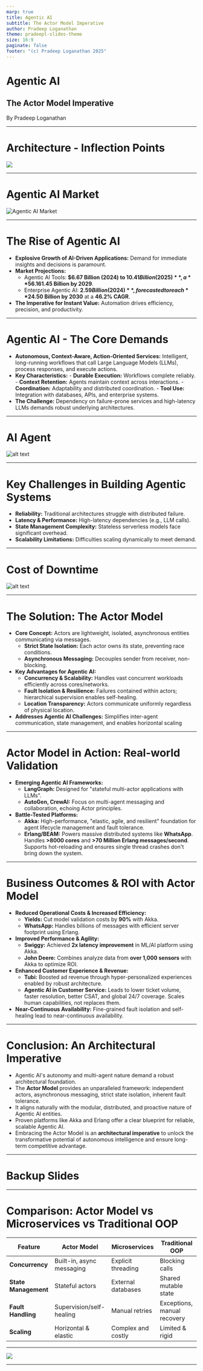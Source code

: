 ```yaml
---
marp: true
title: Agentic AI
subtitle: The Actor Model Imperative
author: Pradeep Loganathan
theme: pradeepl-slides-theme
size: 16:9
paginate: false
footer: "(c) Pradeep Loganathan 2025"
---
```


<!-- _class: title-slide -->

<!--
**Talking Points for Title Slide:**
- Welcome the audience and introduce yourself
- Set the stage: We're at an inflection point in AI architecture
- Today we'll explore how the Actor Model addresses critical challenges in Agentic AI
- This is about building resilient, scalable AI systems for the future
-->

# Agentic AI

## The Actor Model Imperative 

By Pradeep Loganathan

---

<!--
**Talking Points for 'Architecture - Inflection Points':**
1. **Evolution of Software Architecture**
   - Monolithic → SOA → Microservices → Serverless
   - Each evolution addressed specific scaling challenges
   - Now we're entering the era of Agentic Systems

2. **Key Shift**
   - From request/response to autonomous, long-running agents
   - From stateless to stateful, persistent entities
   - From synchronous to asynchronous processing

3. **The Challenge**
   - Traditional architectures weren't designed for this paradigm
   - Need for new approaches to state, concurrency, and fault tolerance
-->

# Architecture - Inflection Points
<!-- _class: image-slide -->

![](./images/software-evolution-ideal.png)

---

<!--
**Talking Points for 'Agentic AI Market':**
1. **Market Growth**
   - Rapid adoption across industries
   - Both tools and enterprise solutions growing
   - Shift from experimental to production deployments

2. **Key Drivers**
   - Need for automation and efficiency
   - Advancements in LLMs and AI capabilities
   - Increasing complexity of business processes

3. **Opportunity**
   - Early adopters gaining competitive advantage
   - Potential to transform customer experiences
   - New business models enabled by autonomous agents
-->

# Agentic AI Market
<!-- _class: image-slide -->
![Agentic AI Market](./images/Agentic-AI-Market.png)

---


<!--
**Talking Points for 'The Rise of Agentic AI':**
1. **Market Momentum**
   - 56.1% CAGR shows rapid adoption
   - Both tools and enterprise solutions growing
   - Shift from experimental to production use cases

2. **Key Drivers**
   - Need for real-time decision making
   - Increasing complexity of business processes
   - Competitive pressure to automate and scale

3. **Business Impact**
   - Not just cost savings, but new capabilities
   - Enables 24/7 operations and global scale
   - Shifts human roles to higher-value activities
-->

# The Rise of Agentic AI

-   **Explosive Growth of AI-Driven Applications:** Demand for immediate insights and decisions is paramount.
-   **Market Projections:**
    -   Agentic AI Tools: **$6.67 Billion (2024) to $10.41 Billion (2025)**, a **56.1% CAGR**. Projected to reach **$61.45 Billion by 2029**.
    -   Enterprise Agentic AI: **$2.59 Billion (2024)**, forecasted to reach **$24.50 Billion by 2030** at a **46.2% CAGR**.
-   **The Imperative for Instant Value:**  Automation drives efficiency, precision, and productivity.
---

<!-- 
**Talking Points for 'Agentic AI - The Core Demands':**

1. **Autonomous Services**
   - Emphasize the shift from reactive to proactive AI systems
   - Highlight the need for systems that can operate independently over extended periods

2. **Key Characteristics**
   - **Durable Execution**: Discuss how modern AI systems must handle long-running processes without failing
   - **Context Retention**: Explain the importance of maintaining conversation/memory across sessions
   - **Coordination**: Talk about multi-agent systems and how they need to work together
   - **Tool Use**: Mention integration capabilities with existing enterprise systems

3. **The Challenge**
   - Address the reliability issues with current LLM services
   - Discuss the need for fault tolerance in AI systems
   - Highlight the importance of low-latency in production environments

**Transition:** This leads us to the key challenges we need to address...
-->

# Agentic AI - The Core Demands

-   **Autonomous, Context-Aware, Action-Oriented Services:** Intelligent, long-running workflows that call Large Language Models (LLMs), process responses, and execute actions.
  -   **Key Characteristics:**
    -   **Durable Execution:** Workflows complete reliably.
    -   **Context Retention:** Agents maintain context across interactions.
    -   **Coordination:** Adaptability and distributed coordination.
    -   **Tool Use:** Integration with databases, APIs, and enterprise systems.
-   **The Challenge:** Dependency on failure-prone services and high-latency LLMs demands robust underlying architectures.

---

<!--
**Talking Points for 'AI Agent' Diagram:**
1. **Architecture Overview**
   - Note the modular components
   - Emphasize the flow of data and decisions
   - Point out the separation of concerns

2. **Key Components**
   - Input processing and understanding
   - Decision-making core
   - Action execution and feedback loops

3. **Scalability**
   - How this architecture enables growth
   - Points of potential failure and how they're mitigated
   - Integration with existing systems
-->

<!-- _class: image-slide -->
# AI Agent

![alt text](./images/agentic-ai-arch1.png)

---

<!--
**Talking Points for 'Key Challenges':**
1. **Reliability**
   - Real-world example of distributed failure
   - Impact on user experience and business metrics
   - Why traditional approaches fall short

2. **Performance**
   - The cost of latency in user experience
   - Challenges with external dependencies
   - Balancing cost and performance

3. **State Management**
   - Complexity of maintaining context
   - Challenges with distributed state
   - Impact on development velocity

4. **Scalability**
   - Real-world scaling challenges
   - Cost implications of poor scaling
   - Need for elasticity
-->

# Key Challenges in Building Agentic Systems

- **Reliability:** Traditional architectures struggle with distributed failure.
- **Latency & Performance:** High-latency dependencies (e.g., LLM calls).
- **State Management Complexity:** Stateless serverless models face significant overhead.
- **Scalability Limitations:** Difficulties scaling dynamically to meet demand.
---

<!--
**Talking Points for 'Cost of Downtime':**
1. **Impact Analysis**
   - Walk through the numbers on the chart
   - Highlight industry-specific impacts
   - Discuss both direct and indirect costs

2. **Real Consequences**
   - Customer trust erosion
   - Employee productivity loss
   - Long-term brand damage

3. **Prevention**
   - Importance of reliability engineering
   - Cost of prevention vs. cost of failure
   - How the right architecture helps
-->

<!-- _class: image-slide -->

# Cost of Downtime

![alt text](./images/cost-of-downtime-Small.png)

---

<!--
**Talking Points for 'The Actor Model':**
1. **Core Concept**
   - Simple analogy: Think of actors as independent workers
   - Emphasize the message-passing paradigm
   - Contrast with traditional threading models

2. **Key Advantages**
   - How it solves the reliability challenge
   - Benefits for state management
   - Scaling characteristics

3. **Agentic AI Fit**
   - Natural mapping to autonomous agents
   - Handling of long-running processes
   - Fault tolerance requirements

4. **Real-world Impact**
   - Performance improvements
   - Development velocity
   - Operational simplicity
-->

# The Solution: The Actor Model


-   **Core Concept:** Actors are lightweight, isolated, asynchronous entities communicating via messages.
    -   **Strict State Isolation:** Each actor owns its state, preventing race conditions.
    -   **Asynchronous Messaging:** Decouples sender from receiver, non-blocking.
-   **Key Advantages for Agentic AI:**
    -   **Concurrency & Scalability:** Handles vast concurrent workloads efficiently across cores/networks.
    -   **Fault Isolation & Resilience:** Failures contained within actors; hierarchical supervision enables self-healing.
    -   **Location Transparency:** Actors communicate uniformly regardless of physical location.
-   **Addresses Agentic AI Challenges:** Simplifies inter-agent communication, state management, and enables horizontal scaling

---

<!--
**Talking Points for 'Real-world Validation':**
1. **Emerging Frameworks**
   - LangGraph's approach to stateful actors
   - How AutoGen and CrewAI implement actor principles
   - Common patterns across these frameworks

2. **Production Systems**
   - WhatsApp's scale and reliability
   - Why these companies chose the Actor Model
   - Lessons learned at scale

3. **Key Takeaways**
   - Proven technology, not just theory
   - Battle-tested in demanding environments
   - Growing ecosystem and community
-->

# Actor Model in Action: Real-world Validation


-   **Emerging Agentic AI Frameworks:**
    -   **LangGraph:** Designed for "stateful multi-actor applications with LLMs".
    -   **AutoGen, CrewAI:** Focus on multi-agent messaging and collaboration, echoing Actor principles.
-   **Battle-Tested Platforms:**
    -   **Akka:** High-performance, "elastic, agile, and resilient" foundation for agent lifecycle management and fault tolerance.
    -   **Erlang/BEAM:** Powers massive distributed systems like **WhatsApp**. Handles **>8000 cores** and **>70 Million Erlang messages/second**. Supports hot-reloading and ensures single thread crashes don't bring down the system.

---

<!--
**Talking Points for 'Business Outcomes':**
1. **Cost Savings**
   - Specific examples of cost reduction
   - Impact on bottom line
   - ROI calculations

2. **Performance Improvements**
   - Real-world performance gains
   - Impact on user experience
   - Competitive advantage

3. **Business Impact**
   - Revenue growth examples
   - Customer satisfaction improvements
   - Market differentiation

4. **Operational Excellence**
   - System reliability
   - Team productivity
   - Innovation velocity
-->

# Business Outcomes & ROI with Actor Model

-   **Reduced Operational Costs & Increased Efficiency:**
    -   **Yields:** Cut model validation costs by **90%** with Akka.
    -   **WhatsApp:** Handles billions of messages with efficient server footprint using Erlang.
-   **Improved Performance & Agility:**
    -   **Swiggy:** Achieved **2x latency improvement** in ML/AI platform using Akka.
    -   **John Deere:** Combines analyze data from **over 1,000 sensors** with Akka to optimize ROI.
-   **Enhanced Customer Experience & Revenue:**
    -   **Tubi:** Boosted ad revenue through hyper-personalized experiences enabled by robust architecture.
    -   **Agentic AI in Customer Service:** Leads to lower ticket volume, faster resolution, better CSAT, and global 24/7 coverage. Scales human capabilities, not replaces them.
-   **Near-Continuous Availability:** Fine-grained fault isolation and self-healing lead to near-continuous availability.

---

<!--
**Talking Points for 'Conclusion':**
1. **Key Takeaways**
   - Recap the main points
   - Emphasize the architectural shift
   - Highlight the business imperative

2. **Call to Action**
   - Next steps for the audience
   - How to get started
   - Available resources

3. **Final Thought**
   - The future of AI is agentic
   - The time to architect for it is now
   - The competitive advantage is real
-->

# Conclusion: An Architectural Imperative

-   Agentic AI's autonomy and multi-agent nature demand a robust architectural foundation.
-   The **Actor Model** provides an unparalleled framework: independent actors, asynchronous messaging, strict state isolation, inherent fault tolerance.
-   It aligns naturally with the modular, distributed, and proactive nature of Agentic AI entities.
-   Proven platforms like Akka and Erlang offer a clear blueprint for reliable, scalable Agentic AI.
-   Embracing the Actor Model is an **architectural imperative** to unlock the transformative potential of autonomous intelligence and ensure long-term competitive advantage.

---
<!--
**Talking Points for 'Comparison' Slide:**
1. **Concurrency Model**
   - How each approach handles parallelism
   - Impact on developer productivity
   - Performance characteristics

2. **State Management**
   - Pros and cons of each approach
   - Impact on system design
   - Operational complexity

3. **Fault Tolerance**
   - How failures are handled
   - Impact on system reliability
   - Development overhead

4. **Scaling**
   - How each approach scales
   - Operational complexity
   - Cost implications
-->

# Backup Slides
---

# Comparison: Actor Model vs Microservices vs Traditional OOP

| Feature | Actor Model | Microservices | Traditional OOP |
|---------|-------------|---------------|-----------------|
| **Concurrency** | Built-in, async messaging | Explicit threading | Blocking calls |
| **State Management** | Stateful actors | External databases | Shared mutable state |
| **Fault Handling** | Supervision/self-healing | Manual retries | Exceptions, manual recovery |
| **Scaling** | Horizontal & elastic | Complex and costly | Limited & rigid |

---

<!--
**Talking Points for 'Agent Evolution' Diagram:**
1. **Evolution Path**
   - Key milestones in agent development
   - How capabilities have expanded
   - Current state of the art

2. **Key Innovations**
   - Breakthrough technologies
   - Architectural shifts
   - Performance improvements

3. **Future Direction**
   - Where the field is heading
   - Emerging trends
   - Opportunities for innovation
-->

<!-- _class: image-slide -->
![](./images/agent-evolution.png)

---
